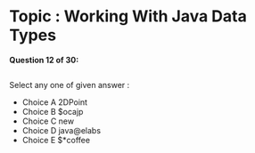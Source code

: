 Topic : Working With Java Data Types
====================================
**Question 12 of 30:**
```

```

Select any one of given answer :
- Choice A 2DPoint
- Choice B $ocajp
- Choice C new
- Choice D java@elabs
- Choice E $*coffee

